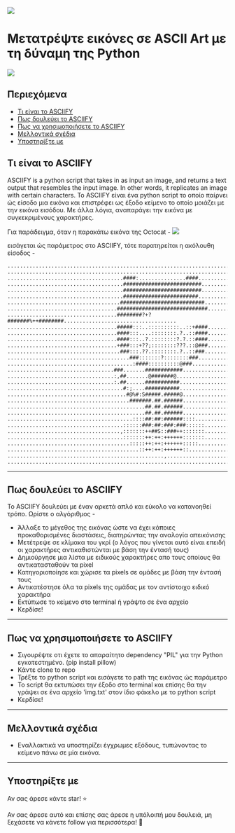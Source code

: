 ![](https://github.com/RameshAditya/asciify/blob/master/github-resources/logo.JPG)
# Μετατρέψτε εικόνες σε ASCII Art με τη δύναμη της Python


![](https://github.com/RameshAditya/asciify/blob/master/github-resources/sample.gif)

## Περιεχόμενα
- [Τι είναι το ASCIIFY](#what-asciify-is)
- [Πως δουλεύει το ASCIIFY](#how-asciify-works)
- [Πως να χρησιμοποιήσετε το ASCIIFY](#how-to-use-asciify)
- [Μελλοντικά σχέδια](#future-plans)
- [Υποστηρίξτε με](#support-me)

## Τι είναι το ASCIIFY
ASCIIFY is a python script that takes in as input an image, and returns a text output that resembles the input image.
In other words, it replicates an image with certain characters.
Το ASCIIFY είναι ένα python script το οποίο παίρνει ώς είσοδο μια εικόνα και επιστρέφει ως έξοδο κείμενο το οποίο μοιάζει
με την εικόνα εισόδου. Με άλλα λόγια, αναπαράγει την εικόνα με συγκεκριμένους χαρακτήρες.

Για παράδειγμα, όταν η παρακάτω εικόνα της Octocat -
![](https://github.com/RameshAditya/asciify/blob/master/octocat.png)

εισάγεται ώς παράμετρος στο ASCIIFY, τότε παρατηρείται η ακόλουθη είσοδος -

```
....................................................................................................
....................................................................................................
.....................................####:...............####.......................................
.....................................#########################......................................
.....................................#########################......................................
.....................................########################.......................................
....................................###########################.....................................
...................................#############################....................................
...................................########?+?#######%++########....................................
...................................#####:::..::::::::::..::+####....................................
...................................####:::....::::::::.?..::####....................................
...................................####:::..?.::::::::?.?.::####....................................
...................................+###:::+??;::::::::???.::@###....................................
....................................###:::.??.::::::::.?..::###.....................................
.......................................###:::::::?::::::::###.......................................
........................................:####::::::::::@###.........................................
..................................###.......############............................................
..................................:,##.......@#######@..............................................
..................................:.##......###########.............................................
.....................................#:;....###########.............................................
......................................#@%#:S#####.#####@............................................
.......................................#######.##.######............................................
............................................##.##.######............................................
............................................##.##.######............................................
........................................::::##:##:######::::........................................
.....................................::::::###:##:###:###::::::.....................................
....................................,:::::::++##S::###++:::::::.....................................
.....................................:::::::++:++:++++++:::::::.....................................
.......................................:::::++:++:++++++:::::.......................................
..........................................::++:++:++++++::..........................................
..................................................,.................................................
....................................................................................................
```
-------------------------------------------------------------------------------------------------------
## Πως δουλεύει το ASCIIFY 
Το ASCIIFY δουλεύει με έναν αρκετά απλό και εύκολο να κατανοηθεί τρόπο.
Ωρίστε ο αλγόριθμος -
- Άλλαξε το μέγεθος της εικόνας ώστε να έχει κάποιες προκαθορισμένες διαστάσεις, διατηρώντας την αναλογία απεικόνισης
- Μετέτρεψε σε κλίμακα του γκρί (ο λόγος που γίνεται αυτό είναι επειδή οι χαρακτήρες αντικαθιστώνται με βάση την έντασή τους)
- Δημιούργησε μια λίστα με ειδικούς χαρακτήρες απο τους οποίους θα αντικατασταθούν τα pixel
- Κατηγοριοποίησε και χώρισε τα pixels σε ομάδες με βάση την έντασή τους
- Αντικατέστησε όλα τα pixels της ομάδας με τον αντίστοιχο ειδικό χαρακτήρα
- Εκτύπωσε το κείμενο στο terminal ή γράψτο σε ένα αρχείο
- Κερδίσε!

-------------------------------------------------------------------------------------------------------
## Πως να χρησιμοποιήσετε το ASCIIFY 
- Σιγουρέψτε οτι έχετε το απαραίτητο dependency "PIL" για την Python εγκατεστημένο. (pip install pillow)
- Κάντε clone to repo
- Τρέξτε το python script και εισάγετε το path της εικόνας ώς παράμετρο
- Το script θα εκτυπώσει την έξοδο στο terminal και επίσης θα την γράψει σε ένα αρχείο 'img.txt' στον ίδιο φάκελο με το python script
- Κερδίσε!

-------------------------------------------------------------------------------------------------------
## Μελλοντικά σχέδια 
- Εναλλακτικά να υποστηρίζει έγχρωμες εξόδους, τυπώνοντας το κείμενο πάνω σε μία εικόνα.

-------------------------------------------------------------------------------------------------------
## Υποστηρίξτε με 
Αν σας άρεσε κάντε star! :star:

Αν σας άρεσε αυτό και επίσης σας άρεσε η υπόλοιπή μου δουλειά, μη ξεχάσετε να κάνετε follow για περισσότερα! :slightly_smiling_face: